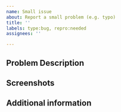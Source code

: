 ```yaml
---
name: Small issue
about: Report a small problem (e.g. typo)
title: ''
labels: type:bug, repro:needed
assignees: ''

---
```


## Problem Description
<!-- Include a clear description of the issue as well as how to reproduce it. -->

## Screenshots
<!-- If applicable, add screenshots to help show the problem. -->

## Additional information
<!--
Add any other context about the problem here.

Move all applicable items out of the comment:
- Operating system (Linux/macOS/Windows):
- vexide version (see `Cargo.toml`):
- Rust version (see `rustc --version`):
- I have tested this issue on the latest development release.
- I would be willing to implement a fix for this issue.
-->
